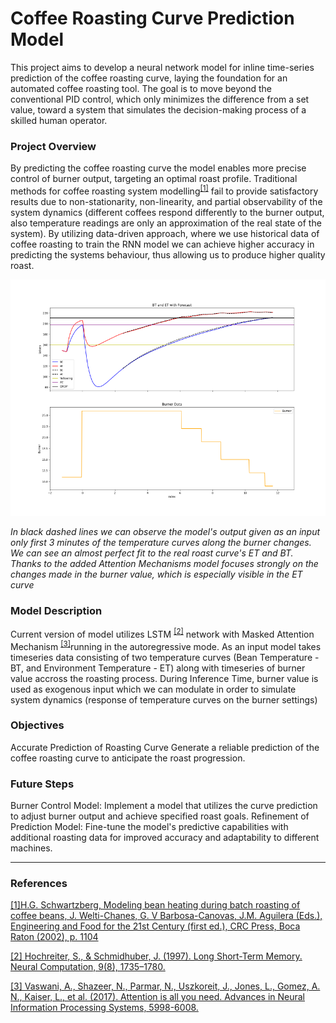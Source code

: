 # Coffee Roasting Curve Prediction Model

This project aims to develop a neural network model for inline time-series prediction of the coffee roasting curve, laying the foundation for an automated coffee roasting tool. The goal is to move beyond the conventional PID control, which only minimizes the difference from a set value, toward a system that simulates the decision-making process of a skilled human operator.

### Project Overview
By predicting the coffee roasting curve the model enables more precise control of burner output, targeting an optimal roast profile. Traditional methods for coffee roasting system modelling<sup>[[1]](https://doi.org/10.1016/j.rineng.2024.102575)</sup> fail to provide satisfactory results due to non-stationarity, non-linearity, and partial observability of the system dynamics (different coffees respond differently to the burner output, also temperature readings are only an approximation of the real state of the system). By utilizing data-driven approach, where we use historical data of coffee roasting to train the RNN model we can achieve higher accuracy in predicting the systems behaviour, thus allowing us to produce higher quality roast.


![Figure 1: Coffee Roasting Curve Prediction](fig_19.png)

*In black dashed lines we can observe the model's output given as an input only first 3 minutes of the temperature curves along the burner changes.
We can see an almost perfect fit to the real roast curve's ET and BT. Thanks to the added Attention Mechanisms model focuses strongly on the changes made in the burner value, which is especially visible in the ET curve*

### Model Description
Current version of model utilizes LSTM <sup>[[2]](https://doi.org/10.1162/neco.1997.9.8.1735)</sup> network with Masked Attention Mechanism <sup>[[3]](https://doi.org/10.48550/arXiv.1706.03762)</sup>running in the autoregressive mode. As an input model takes timeseries data consisting of two temperature curves (Bean Temperature - BT, and Environment Temperature - ET) along with timeseries of burner value accross the roasting process. During Inference Time, burner value is used as exogenous input which we can modulate in order to simulate system dynamics (response of temperature curves on the burner settings)


### Objectives
Accurate Prediction of Roasting Curve
Generate a reliable prediction of the coffee roasting curve to anticipate the roast progression.

### Future Steps
Burner Control Model: Implement a model that utilizes the curve prediction to adjust burner output and achieve specified roast goals.
Refinement of Prediction Model: Fine-tune the model's predictive capabilities with additional roasting data for improved accuracy and adaptability to different machines.

---
### References

[[1]H.G. Schwartzberg, Modeling bean heating during batch roasting of coffee beans, J. Welti-Chanes, G. V Barbosa-Canovas, J.M. Aguilera (Eds.), Engineering and Food for the 21st Century (first ed.), CRC Press, Boca Raton (2002), p. 1104](https://doi.org/10.1016/j.rineng.2024.102575)

[[2] Hochreiter, S., & Schmidhuber, J. (1997). Long Short-Term Memory. Neural Computation, 9(8), 1735–1780.](https://doi.org/10.1162/neco.1997.9.8.1735)

[[3] Vaswani, A., Shazeer, N., Parmar, N., Uszkoreit, J., Jones, L., Gomez, A. N., Kaiser, L., et al. (2017). Attention is all you need. Advances in Neural Information Processing Systems, 5998-6008.](https://doi.org/10.48550/arXiv.1706.03762)
